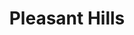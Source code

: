 ---
title: Pleasant Hills
address: 2079 S White Rd, San Jose, CA 95148
developer: Lakeside Community LLC
municipality: Santa Clara County
units: 1716
phase: Under Review
permits:
    GP22-010:
        status: Under Review
        initial_date:
        final_date:
        apn: []
        address:
        description: A privately-initiated General Plan Amendment to change the Envision San José 2040 General Plan land use designation from Private Recreation and Open Space to Mixed Use Neighborhood and Mixed Use Commercial on an approximately 115-gross-acre site.
        names:
    PLN24-169:
        status: Under Review
        initial_date:
        final_date:
        apn: []
        address:
        description: Planning Clearance for Housing Opportunity Site Development 1,716 units (1,374 market rate, 342 affordable)
        names:
geometry: ['37.33975251504808', '-121.80165025766975']
published: True
---